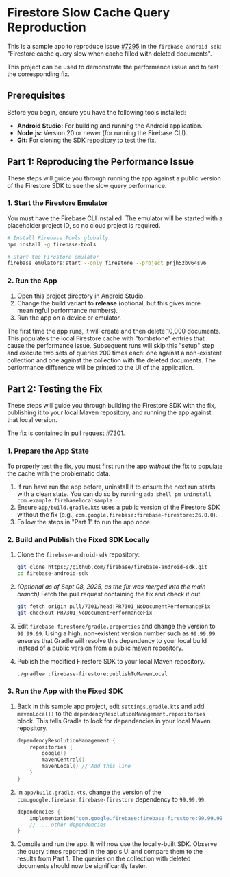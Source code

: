 # Firestore Slow Cache Query Reproduction

This is a sample app to reproduce issue
[#7295](https://github.com/firebase/firebase-android-sdk/issues/7295) in the
`firebase-android-sdk`: "Firestore cache query slow when cache filled with deleted documents".

This project can be used to demonstrate the performance issue and to test the corresponding fix.

## Prerequisites

Before you begin, ensure you have the following tools installed:

*   **Android Studio:** For building and running the Android application.
*   **Node.js:** Version 20 or newer (for running the Firebase CLI).
*   **Git:** For cloning the SDK repository to test the fix.

## Part 1: Reproducing the Performance Issue

These steps will guide you through running the app against a public version of the Firestore SDK
to see the slow query performance.

### 1. Start the Firestore Emulator

You must have the Firebase CLI installed. The emulator will be started with a placeholder project
ID, so no cloud project is required.

```bash
# Install Firebase Tools globally
npm install -g firebase-tools

# Start the Firestore emulator
firebase emulators:start --only firestore --project prjh5zbv64sv6
```

### 2. Run the App

1.  Open this project directory in Android Studio.
2.  Change the build variant to **release**
    (optional, but this gives more meaningful performance numbers).
3.  Run the app on a device or emulator.

The first time the app runs, it will create and then delete 10,000 documents. This populates the
local Firestore cache with "tombstone" entries that cause the performance issue. Subsequent runs
will skip this "setup" step and execute two sets of queries 200 times each: one against a
non-existent collection and one against the collection with the deleted documents.
The performance difference will be printed to the UI of the application.

## Part 2: Testing the Fix

These steps will guide you through building the Firestore SDK with the fix, publishing it to your
local Maven repository, and running the app against that local version.

The fix is contained in pull request
[#7301](https://github.com/firebase/firebase-android-sdk/pull/7301).

### 1. Prepare the App State

To properly test the fix, you must first run the app *without* the fix to populate the cache with
the problematic data.

1.  If run have run the app before, uninstall it to ensure the next run starts with a clean state.
    You can do so by running `adb shell pm uninstall com.example.firebaselocalsample`
2.  Ensure `app/build.gradle.kts` uses a public version of the Firestore SDK without the fix
    (e.g., `com.google.firebase:firebase-firestore:26.0.0`).
3.  Follow the steps in "Part 1" to run the app once.

### 2. Build and Publish the Fixed SDK Locally

1.  Clone the `firebase-android-sdk` repository:
    ```bash
    git clone https://github.com/firebase/firebase-android-sdk.git
    cd firebase-android-sdk
    ```

2.  *(Optional as of Sept 08, 2025, as the fix was merged into the main branch)*
    Fetch the pull request containing the fix and check it out.
    ```bash
    git fetch origin pull/7301/head:PR7301_NoDocumentPerformanceFix
    git checkout PR7301_NoDocumentPerformanceFix
    ```

3.  Edit `firebase-firestore/gradle.properties` and change the version to `99.99.99`.
    Using a high, non-existent version number such as `99.99.99` ensures that Gradle will resolve
    this dependency to your local build instead of a public version from a public maven repository.

4.  Publish the modified Firestore SDK to your local Maven repository.
    ```bash
    ./gradlew :firebase-firestore:publishToMavenLocal
    ```

### 3. Run the App with the Fixed SDK

1.  Back in this sample app project, edit `settings.gradle.kts` and add `mavenLocal()` to the
    `dependencyResolutionManagement.repositories` block. This tells Gradle to look for dependencies
    in your local Maven repository.
    ```kotlin
    dependencyResolutionManagement {
        repositories {
            google()
            mavenCentral()
            mavenLocal() // Add this line
        }
    }
    ```

2.  In `app/build.gradle.kts`, change the version of the `com.google.firebase:firebase-firestore`
    dependency to `99.99.99`.
    ```kotlin
    dependencies {
        implementation("com.google.firebase:firebase-firestore:99.99.99")
        // ... other dependencies
    }
    ```

3.  Compile and run the app.
    It will now use the locally-built SDK.
    Observe the query times reported in the app's UI and compare them to the results from Part 1.
    The queries on the collection with deleted documents should now be significantly faster.

